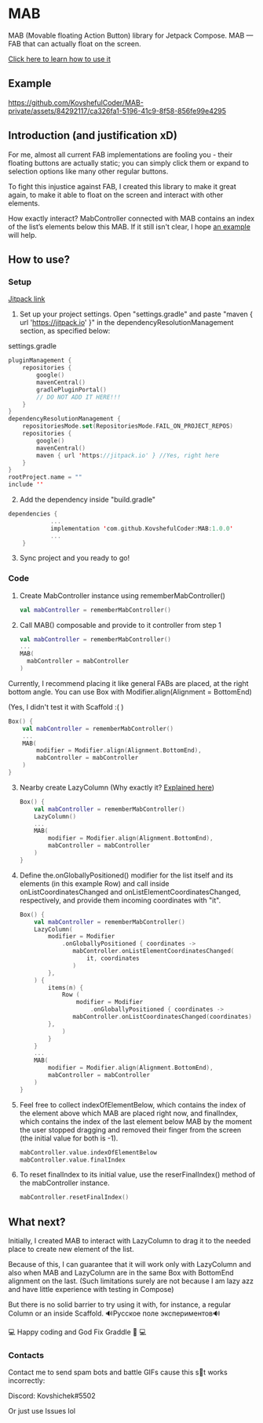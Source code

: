 # MAB
MAB (Movable floating Action Button) library for Jetpack Compose. 
MAB — FAB that can actually float on the screen.

[Click here to learn how to use it](https://github.com/KovshefulCoder/MAB/tree/master#how-to-use)


## Example
https://github.com/KovshefulCoder/MAB-private/assets/84292117/ca326fa1-5196-41c9-8f58-856fe99e4295


## Introduction (and justification xD)

For me, almost all current FAB implementations are fooling you - their floating buttons are actually static; you can simply click them or expand to selection options like many other regular buttons.

To fight this injustice against FAB, I created this library to make it great again, to make it able to float on the screen and interact with other elements.

How exactly interact? MabController connected with MAB contains an index of the list’s elements below this MAB. If it still isn't clear, I hope [an example](https://github.com/KovshefulCoder/MAB/blob/master/app/src/main/java/com/kovsheful/mabexample/MainActivity.kt) will help.

## How to use?

### Setup

[Jitpack link](https://jitpack.io/#KovshefulCoder/MAB/1.0.0)

1. Set up your project settings.
Open "settings.gradle" and paste "maven { url 'https://jitpack.io' }" in the dependencyResolutionManagement section, as specified below:

settings.gradle
```kotlin
pluginManagement {
    repositories {
        google()
        mavenCentral()
        gradlePluginPortal()
        // DO NOT ADD IT HERE!!!
    }
}
dependencyResolutionManagement {
    repositoriesMode.set(RepositoriesMode.FAIL_ON_PROJECT_REPOS)
    repositories {
        google()
        mavenCentral()
        maven { url 'https://jitpack.io' } //Yes, right here
    }
}
rootProject.name = ""
include ''
```

2. Add the dependency inside "build.gradle"

```kotlin
dependencies {
            ...
	        implementation 'com.github.KovshefulCoder:MAB:1.0.0'
            ...
	}
```

3. Sync project and you ready to go!


### Code

1. Create MabController instance using rememberMabController()
    
    ```kotlin
    val mabController = rememberMabController()
    ```
    

2. Call MAB() composable and provide to it controller from step 1
    
    ```kotlin
    val mabController = rememberMabController()
    ...
    MAB(
      mabController = mabController
    ) 
    ```
    

Currently, I recommend placing it like general FABs are placed, at the right bottom angle. You can use Box with Modifier.align(Alignment = BottomEnd)

 (Yes, I didn't test it with Scaffold :( )

```kotlin
Box() {
    val mabController = rememberMabController()
    ...
    MAB(
        modifier = Modifier.align(Alignment.BottomEnd),
        mabController = mabController
    )
}
```

3. Nearby create LazyColumn (Why exactly it? [Explained here](https://github.com/KovshefulCoder/MAB/tree/master#what-next))
    
    ```kotlin
    Box() {
        val mabController = rememberMabController()
        LazyColumn()
        ...
        MAB(
            modifier = Modifier.align(Alignment.BottomEnd),
            mabController = mabController
        )
    }
    ```
    

4. Define the.onGloballyPositioned() modifier for the list itself and its elements (in this example Row) and call inside onListCoordinatesChanged and onListElementCoordinatesChanged, respectively, and provide them incoming coordinates with "it".
    
    ```kotlin
    Box() {
        val mabController = rememberMabController()
        LazyColumn(
            modifier = Modifier
                .onGloballyPositioned { coordinates ->
                   mabController.onListElementCoordinatesChanged(
                       it, coordinates
                   )
            },
        ) {
            items(n) {
                Row (
                    modifier = Modifier
                        .onGloballyPositioned { coordinates ->
                   mabController.onListCoordinatesChanged(coordinates)
            },
                )
            }
        }
        ...
        MAB(
            modifier = Modifier.align(Alignment.BottomEnd),
            mabController = mabController
        )
    }
    ```
    

5. Feel free to collect indexOfElementBelow, which contains the index of the element above which MAB are placed right now, and finalIndex, which contains the index of the last element below MAB by the moment the user stopped dragging and removed their finger from the screen (the initial value for both is -1).
    
    ```kotlin
    mabController.value.indexOfElementBelow
    mabController.value.finalIndex
    ```
    

6. To reset finalIndex to its initial value, use the reserFinalIndex() method of the mabController instance.
    
    ```kotlin
    mabController.resetFinalIndex()
    ```
	
    

## What next?
Initially, I created MAB to interact with LazyColumn to drag it to the needed place to create new element of the list.

Because of this, I can guarantee that it will work only with LazyColumn and also when MAB and LazyColumn are in the same Box with BottomEnd alignment on the last.
(Such limitations surely are not because I am lazy azz and have little experience with testing in Compose)

But there is no solid barrier to try using it with, for instance, a regular Column or an inside Scaffold.
🔊Русское поле экспериментов🔊

:computer:
Happy coding and God Fix Graddle :metal:
:computer:



### Contacts

Contact me to send spam bots and battle GIFs cause this s👋t works incorrectly:

Discord: Kovshichek#5502

Or just use Issues lol

